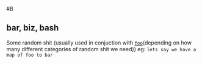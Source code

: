 #B

## bar, biz, bash
Some random shit (usually used in conjuction with [`foo`](f.md)(depending on
how many different categories of random shit we need)) eg: `lets say we have a
map of foo to bar`
